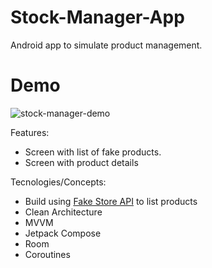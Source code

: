 ﻿# Stock-Manager-App

Android app to simulate product management. 

# Demo
![stock-manager-demo](https://github.com/user-attachments/assets/22cfb685-5f51-4ad6-95db-5bde3559486b)

Features:
  - Screen with list of fake products.
  - Screen with product details

Tecnologies/Concepts:

* Build using [Fake Store API](https://fakestoreapi.com/) to list products
* Clean Architecture
* MVVM
* Jetpack Compose
* Room
* Coroutines

